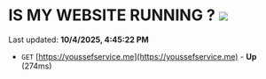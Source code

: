 # IS MY WEBSITE RUNNING ? [![](https://img.shields.io/static/v1?label=Sponsor&message=%E2%9D%A4&logo=GitHub&color=%23fe8e86)](https://github.com/sponsors/Youssef-Lehmam)

Last updated: **10/4/2025, 4:45:22 PM**

- `GET` [https://youssefservice.me](https://youssefservice.me) - **Up** (274ms)
